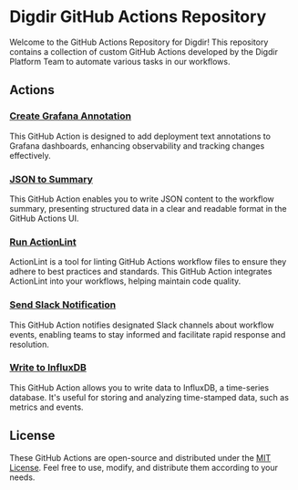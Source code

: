 # Digdir GitHub Actions Repository

Welcome to the GitHub Actions Repository for Digdir!
This repository contains a collection of custom GitHub Actions developed by the Digdir Platform Team to automate various tasks in our workflows.

## Actions

### [Create Grafana Annotation](./create-grafana-annotation/README.md)

This GitHub Action is designed to add deployment text annotations to Grafana dashboards, enhancing observability and tracking changes effectively.

### [JSON to Summary](./json-to-summary/README.md)

This GitHub Action enables you to write JSON content to the workflow summary, presenting structured data in a clear and readable format in the GitHub Actions UI.

### [Run ActionLint](./run-actionlint/README.md)

ActionLint is a tool for linting GitHub Actions workflow files to ensure they adhere to best practices and standards. This GitHub Action integrates ActionLint into your workflows, helping maintain code quality.

### [Send Slack Notification](./send-slack-notification/README.md)

This GitHub Action notifies designated Slack channels about workflow events, enabling teams to stay informed and facilitate rapid response and resolution.

### [Write to InfluxDB](./write-to-influxdb/README.md)

This GitHub Action allows you to write data to InfluxDB, a time-series database. It's useful for storing and analyzing time-stamped data, such as metrics and events.

## License

These GitHub Actions are open-source and distributed under the [MIT License](LICENSE). Feel free to use, modify, and distribute them according to your needs.
